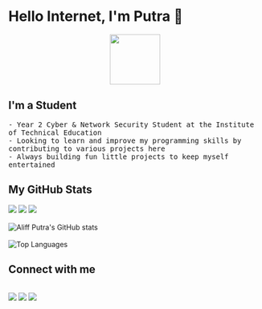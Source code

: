 # Hello Internet, I'm Putra 👋

<p align="center">
<img src="https://www.adobe.com/content/dam/cc/us/en/creativecloud/design/discover/pixel-art/desktop/pixelart_P4a_438x450.gif" width="100px" height="100px">
</p>

## I'm a Student
<samp>
- Year 2 Cyber & Network Security Student at the Institute of Technical Education<br>
- Looking to learn and improve my programming skills by contributing to various projects here<br>
- Always building fun little projects to keep myself entertained
</samp>

## My GitHub Stats

<img src="https://camo.githubusercontent.com/6d3eb0a675dbfd75b3b8aa2de04518ec1b5f82fd061b3c2fe937d3385e220f49/68747470733a2f2f696d672e736869656c64732e696f2f776562736974652d75702d646f776e2d677265656e2d7265642f687474702f6d6f6e69702e6f72672e737667"> <img src=https://img.shields.io/github/watchers/AliffPutra/AliffPutra.svg> <img src="https://visitor-badge.glitch.me/badge?page_id=aliffputra">
<br><br>
![Aliff Putra's GitHub stats](https://readme-stats-envoy-vc.vercel.app/api?username=AliffPutra&show_icons=true&theme=dark)
<br><br>
![Top Languages](https://readme-stats-envoy-vc.vercel.app/api/top-langs/?username=AliffPutra&theme=dark)

## Connect with me
<br>
<a href="https://www.linkedin.com/in/aliffputra/"><img src="https://img.shields.io/badge/LinkedIn-0077B5?style=for-the-badge&logo=linkedin&logoColor=white"></a>
<a href="https://open.spotify.com/user/8hevpfzwv2y596em6qygwqkn4?si=7d05a149ed434cb6"><img src="https://img.shields.io/badge/Spotify-1ED760?&style=for-the-badge&logo=spotify&logoColor=white"></a>
<a href="https://steamcommunity.com/profiles/76561199077181432/"><img src="https://img.shields.io/badge/Steam-000000?style=for-the-badge&logo=steam&logoColor=white"></a>

<!--- its 1am lmao, if you're reading this, I am watching you >.> ---->
